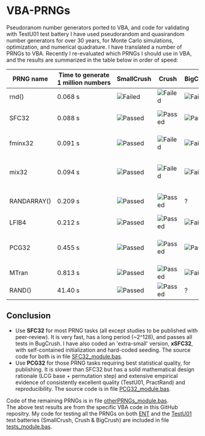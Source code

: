 # VBA-PRNGs
Pseudoranom number generators ported to VBA, and code for validating with TestU01 test battery
I have used pseudorandom and quasirandom number generators for over 30 years, for Monte Carlo simulations, optimization, and numerical quadrature.
I have translated a number of PRNGs to VBA. Recently I re-evaluated which PRNGs I should use in VBA, and the results are summarized in the table below in order of speed:

| PRNG name | Time to generate 1&nbsp;million&nbsp;numbers | SmallCrush | Crush | BigCrush | Period | Source |
| --------- | -------------------------------------------- | ---------- | ----- | -------- | ------ | -------| 
| rnd()     | 0.068 s                     | ![Failed](https://img.shields.io/badge/Fail-red) | ![Failed](https://img.shields.io/badge/Fail-red) | ![Failed](https://img.shields.io/badge/Fail-red) | 2<sup>24</sup> ?| native Excel VBA function |
| SFC32     | 0.088 s                     | ![Passed](https://img.shields.io/badge/Pass-green) | ![Passed](https://img.shields.io/badge/Pass-green) | ![Passed](https://img.shields.io/badge/Pass-green) | ~2<sup>127</sup> | Small Fast Counting (SFC) by Chris Doty-Humphrey |
| fminx32   | 0.091 s                     | ![Passed](https://img.shields.io/badge/Pass-green) | ![Failed](https://img.shields.io/badge/Fail-red) | ![Failed](https://img.shields.io/badge/Fail-red) | 2<sup>32</sup> | Canonical SplitMix32 with Murmur3 fmix32 xmxmx-mixer/finisher |
| mix32     | 0.094 s                     | ![Passed](https://img.shields.io/badge/Pass-green) | ![Failed](https://img.shields.io/badge/Fail-red) | ![Failed](https://img.shields.io/badge/Fail-red) | 2<sup>32</sup> | SplitMix32 with xmxmx-mixer optimized by Hash-Prospector |
| RANDARRAY() | 0.209 s                 | ![Passed](https://img.shields.io/badge/Pass-green) | ![Passed](https://img.shields.io/badge/Pass-green) | ? | ? | Faster array-version of Excel worksheet function RAND() | 
| LFIB4     | 0.212 s                     | ![Passed](https://img.shields.io/badge/Pass-green) | ![Passed](https://img.shields.io/badge/Pass-green) | ![Failed](https://img.shields.io/badge/Fail-red) | ~2<sup>287</sup> | 4-lagged Fibonacci generator (Marsaglia) |
| PCG32     | 0.455 s                     | ![Passed](https://img.shields.io/badge/Pass-green) | ![Passed](https://img.shields.io/badge/Pass-green) | ![Passed](https://img.shields.io/badge/Pass-green) | 2<sup>64</sup> | PCG32 (XSH-RR),  Permuted Congruential Generator | 
| MTran     | 0.813 s                     | ![Passed](https://img.shields.io/badge/Pass-green) | ![Passed](https://img.shields.io/badge/Pass-green) | ![Failed](https://img.shields.io/badge/Fail-red) | 2<sup>19937</sup>-1 | Mersenne Twister, a.k.a. MT19937 |
| RAND()    | 41.40 s                    | ![Passed](https://img.shields.io/badge/Pass-green) | ![Passed](https://img.shields.io/badge/Pass-green) | ? | ? | =Evaluate("=RAND()") in VBA |

## Conclusion

* Use **SFC32** for most PRNG tasks (all except studies to be published with peer-review). It is very fast, has a long period (~2^128), and passes all tests in BugCrush. I have also coded an 'extra-small' version, **xSFC32**, with self-contained initialization and hard-coded seeding. The source code for both is in file [SFC32_module.bas](https://github.com/SchildCode/VBA-PRNGs/blob/main/SFC32_module.bas).
* Use **PCG32** for those PRNG tasks requiring best statistical quality, for publishing. It is slower than SFC32 but has a solid mathematical design rationale (LCG base + permutation step) and extensive empirical evidence of consistently excellent quality (TestU01, PractRand) and reproducibility. The source code is in file [PCG32_module.bas](https://github.com/SchildCode/VBA-PRNGs/blob/main/PCG32_module.bas).

Code of the remaining PRNGs is in file [otherPRNGs_module.bas](https://github.com/SchildCode/VBA-PRNGs/blob/main/otherPRNGs_module.bas).<br>
The above test results are from the specific VBA code in this GitHub repositry.  My code for testing all the PRNGs on both [ENT](https://cacert.at/random/) and the [TestU01](https://en.wikipedia.org/wiki/TestU01) test batteries (SmallCrush, Crush & BigCrush) are included in file [tests_module.bas](https://github.com/SchildCode/VBA-PRNGs/blob/main/tests_module.bas).


  
